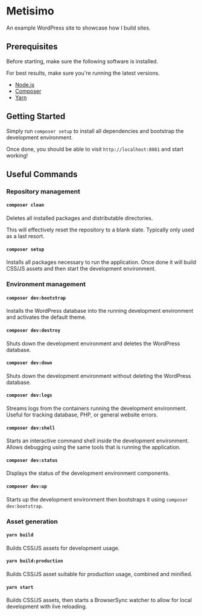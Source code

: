 # Metisimo
An example WordPress site to showcase how I build sites.

## Prerequisites
Before starting, make sure the following software is installed.

For best results, make sure you're running the latest versions.

- [Node.js](https://nodejs.org/en/)
- [Composer](https://getcomposer.org/)
- [Yarn](https://yarnpkg.com/)

## Getting Started
Simply run `composer setup` to install all dependencies and bootstrap the development environment.

Once done, you should be able to visit `http://localhost:8081` and start working!

## Useful Commands
### Repository management
#### `composer clean`
Deletes all installed packages and distributable directories.

This will effectively reset the repository to a blank slate. Typically only used as a last resort.

#### `composer setup`
Installs all packages necessary to run the application. Once done it will build CSS/JS assets and then start the
development environment.

### Environment management
#### `composer dev:bootstrap`
Installs the WordPress database into the running development environment and activates the default theme.

#### `composer dev:destroy`
Shuts down the development environment and deletes the WordPress database.

#### `composer dev:down`
Shuts down the development environment without deleting the WordPress database.

#### `composer dev:logs`
Streams logs from the containers running the development environment. Useful for tracking database, PHP, or general
website errors.

#### `composer dev:shell`
Starts an interactive command shell inside the development environment. Allows debugging using the same
tools that is running the application.

#### `composer dev:status`
Displays the status of the development environment components.

#### `composer dev:up`
Starts up the development environment then bootstraps it using `composer dev:bootstrap`.

### Asset generation
#### `yarn build`
Builds CSS/JS assets for development usage.

#### `yarn build:production`
Builds CSS/JS asset suitable for production usage, combined and minified.

#### `yarn start`
Builds CSS/JS assets, then starts a BrowserSync watcher to allow for local development with live reloading.
